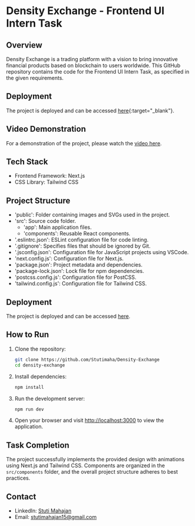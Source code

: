 # Density Exchange - Frontend UI Intern Task

## Overview

Density Exchange is a trading platform with a vision to bring innovative financial products based on blockchain to users worldwide. This GitHub repository contains the code for the Frontend UI Intern Task, as specified in the given requirements.

## Deployment

The project is deployed and can be accessed [here](https://density-exchange-stutimahajan.netlify.app/){:target="_blank"}.

## Video Demonstration

For a demonstration of the project, please watch the [video here](https://youtu.be/TmdA1Qi_Glo).

## Tech Stack

- Frontend Framework: Next.js
- CSS Library: Tailwind CSS

## Project Structure

- 'public': Folder containing images and SVGs used in the project.
- 'src': Source code folder.
  - 'app': Main application files.
  - 'components': Reusable React components.
- '.eslintrc.json': ESLint configuration file for code linting.
- '.gitignore': Specifies files that should be ignored by Git.
- '.jsconfig.json': Configuration file for JavaScript projects using VSCode.
- 'next.config.js': Configuration file for Next.js.
- 'package.json': Project metadata and dependencies.
- 'package-lock.json': Lock file for npm dependencies.
- 'postcss.config.js': Configuration file for PostCSS.
- 'tailwind.config.js': Configuration file for Tailwind CSS.

## Deployment

The project is deployed and can be accessed [here](https://density-exchange-stutimahajan.netlify.app/).

## How to Run

1. Clone the repository:

   ```bash
   git clone https://github.com/Stutimaha/Density-Exchange
   cd density-exchange

2. Install dependencies:

   ```bash
   npm install

3. Run the development server:

   ```bash
   npm run dev

4. Open your browser and visit [http://localhost:3000](http://localhost:3000) to view the application.

## Task Completion

The project successfully implements the provided design with animations using Next.js and Tailwind CSS. Components are organized in the `src/components` folder, and the overall project structure adheres to best practices.

## Contact

- LinkedIn: [Stuti Mahajan](https://www.linkedin.com/in/stuti-mahajan/)
- Email: [stutimahajan15@gmail.com](mailto:stutimahajan15@gmail.com)

